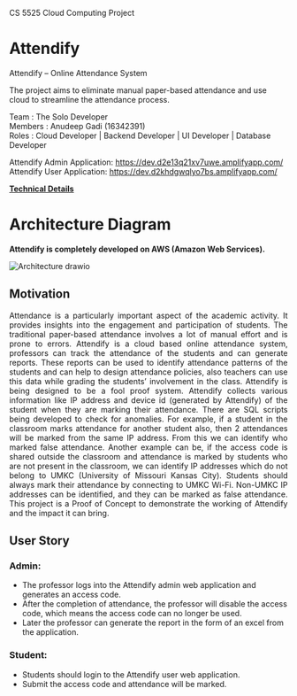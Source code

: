 CS 5525 Cloud Computing Project
# Attendify
Attendify – Online Attendance System 

The project aims to eliminate manual paper-based attendance and use cloud to streamline the attendance process. 

Team    :  The Solo Developer <br /> 
Members :  Anudeep Gadi (16342391)<br /> 
Roles   :  Cloud Developer | Backend Developer | UI Developer | Database Developer

Attendify Admin Application: https://dev.d2e13q21xv7uwe.amplifyapp.com/ <br>
Attendify User Application: https://dev.d2khdgwqlyo7bs.amplifyapp.com/

**[Technical Details](TechnicalDetails.md)**

# Architecture Diagram
**Attendify is completely developed on AWS (Amazon Web Services).**

![Architecture drawio](https://github.com/AnudeepGadi/Attendify/assets/111954019/d550599c-b745-4e17-b8d2-93bfa78d0e93)

## Motivation
<p align="justify">
Attendance is a particularly important aspect of the academic activity. It provides insights into the engagement and participation of students. The traditional paper-based attendance involves a lot of manual effort and is prone to errors. Attendify is a cloud based online attendance system, professors can track the attendance of the students and can generate reports. These reports can be used to identify attendance patterns of the students and can help to design attendance policies, also teachers can use this data while grading the students’ involvement in the class. Attendify is being designed to be a fool proof system. Attendify collects various information like IP address and device id (generated by Attendify) of the student when they are marking their attendance. There are SQL scripts being developed to check for anomalies. For example, if a student in the classroom marks attendance for another student also, then 2 attendances will be marked from the same IP address. From this we can identify who marked false attendance. Another example can be, if the access code is shared outside the classroom and attendance is marked by students who are not present in the classroom, we can identify IP addresses which do not belong to UMKC (University of Missouri Kansas City). Students should always mark their attendance by connecting to UMKC Wi-Fi. Non-UMKC IP addresses can be identified, and they can be marked as false attendance. This project is a Proof of Concept to demonstrate the working of Attendify and the impact it can bring. 
</p>

## User Story 
### Admin: 
- The professor logs into the Attendify admin web application and generates an access code.
- After the completion of attendance, the professor will disable the access code, which means the access code can no longer be used.
- Later the professor can generate the report in the form of an excel from the application.
### Student: 
- Students should login to the Attendify user web application.
- Submit the access code and attendance will be marked. 
